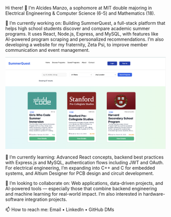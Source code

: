 Hi there! 👋 I’m Alcides Manzo, a sophomore at MIT double majoring in Electrical Engineering & Computer Science (6-5) and Mathematics (18).

🔭 I’m currently working on:
Building SummerQuest, a full-stack platform that helps high school students discover and compare academic summer programs. It uses React, Node.js, Express, and MySQL, with features like AI-powered program scraping and personalized recommendations. I’m also developing a website for my fraternity, Zeta Psi, to improve member communication and event management.

![Summer_Quest_Image](summerquest_sc.png)

🌱 I’m currently learning:
Advanced React concepts, backend best practices with Express.js and MySQL, authentication flows including JWT and OAuth. For electrical engineering, I’m expanding into C++ and C for embedded systems, and Altium Designer for PCB design and circuit development.

👯 I’m looking to collaborate on:
Web applications, data-driven projects, and AI-powered tools — especially those that combine backend engineering and machine learning for real-world impact. I’m also interested in hardware-software integration projects.

📫 How to reach me:
Email • LinkedIn • GitHub DMs

